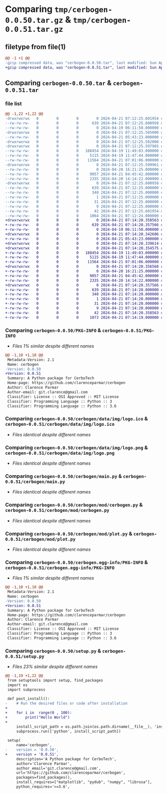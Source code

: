 # Comparing `tmp/cerbogen-0.0.50.tar.gz` & `tmp/cerbogen-0.0.51.tar.gz`

## filetype from file(1)

```diff
@@ -1 +1 @@
-gzip compressed data, was "cerbogen-0.0.50.tar", last modified: Sun Apr 21 07:12:25 2024, max compression
+gzip compressed data, was "cerbogen-0.0.51.tar", last modified: Sun Apr 21 07:14:20 2024, max compression
```

## Comparing `cerbogen-0.0.50.tar` & `cerbogen-0.0.51.tar`

### file list

```diff
@@ -1,22 +1,22 @@
-drwxrwxrwx   0        0        0        0 2024-04-21 07:12:25.601954 cerbogen-0.0.50/
--rw-rw-rw-   0        0        0      639 2024-04-21 07:12:25.600958 cerbogen-0.0.50/PKG-INFO
--rw-rw-rw-   0        0        0        0 2024-04-19 06:11:50.000000 cerbogen-0.0.50/README.md
-drwxrwxrwx   0        0        0        0 2024-04-21 07:12:25.585000 cerbogen-0.0.50/cerbogen/
--rw-rw-rw-   0        0        0        0 2024-04-21 05:43:23.000000 cerbogen-0.0.50/cerbogen/__init__.py
-drwxrwxrwx   0        0        0        0 2024-04-21 07:12:25.582008 cerbogen-0.0.50/cerbogen/data/
-drwxrwxrwx   0        0        0        0 2024-04-21 07:12:25.597965 cerbogen-0.0.50/cerbogen/data/img/
--rw-rw-rw-   0        0        0   188454 2024-04-19 11:49:03.000000 cerbogen-0.0.50/cerbogen/data/img/logo.ico
--rw-rw-rw-   0        0        0     5115 2024-04-19 11:47:44.000000 cerbogen-0.0.50/cerbogen/data/img/logo.png
--rw-rw-rw-   0        0        0    11564 2024-04-21 07:01:06.000000 cerbogen-0.0.50/cerbogen/main.py
-drwxrwxrwx   0        0        0        0 2024-04-21 07:12:25.599961 cerbogen-0.0.50/cerbogen/mod/
--rw-rw-rw-   0        0        0        0 2024-04-20 16:21:25.000000 cerbogen-0.0.50/cerbogen/mod/__init__.py
--rw-rw-rw-   0        0        0     9057 2024-04-21 04:45:42.000000 cerbogen-0.0.50/cerbogen/mod/cerbogen.py
--rw-rw-rw-   0        0        0     2335 2024-04-20 14:14:22.000000 cerbogen-0.0.50/cerbogen/mod/plot.py
-drwxrwxrwx   0        0        0        0 2024-04-21 07:12:25.600958 cerbogen-0.0.50/cerbogen.egg-info/
--rw-rw-rw-   0        0        0      639 2024-04-21 07:12:25.000000 cerbogen-0.0.50/cerbogen.egg-info/PKG-INFO
--rw-rw-rw-   0        0        0      340 2024-04-21 07:12:25.000000 cerbogen-0.0.50/cerbogen.egg-info/SOURCES.txt
--rw-rw-rw-   0        0        0        1 2024-04-21 07:12:25.000000 cerbogen-0.0.50/cerbogen.egg-info/dependency_links.txt
--rw-rw-rw-   0        0        0       31 2024-04-21 07:12:25.000000 cerbogen-0.0.50/cerbogen.egg-info/requires.txt
--rw-rw-rw-   0        0        0        9 2024-04-21 07:12:25.000000 cerbogen-0.0.50/cerbogen.egg-info/top_level.txt
--rw-rw-rw-   0        0        0       42 2024-04-21 07:12:25.601954 cerbogen-0.0.50/setup.cfg
--rw-rw-rw-   0        0        0     1064 2024-04-21 07:12:24.000000 cerbogen-0.0.50/setup.py
+drwxrwxrwx   0        0        0        0 2024-04-21 07:14:20.358563 cerbogen-0.0.51/
+-rw-rw-rw-   0        0        0      639 2024-04-21 07:14:20.357566 cerbogen-0.0.51/PKG-INFO
+-rw-rw-rw-   0        0        0        0 2024-04-19 06:11:50.000000 cerbogen-0.0.51/README.md
+drwxrwxrwx   0        0        0        0 2024-04-21 07:14:20.342606 cerbogen-0.0.51/cerbogen/
+-rw-rw-rw-   0        0        0        0 2024-04-21 05:43:23.000000 cerbogen-0.0.51/cerbogen/__init__.py
+drwxrwxrwx   0        0        0        0 2024-04-21 07:14:20.339614 cerbogen-0.0.51/cerbogen/data/
+drwxrwxrwx   0        0        0        0 2024-04-21 07:14:20.354575 cerbogen-0.0.51/cerbogen/data/img/
+-rw-rw-rw-   0        0        0   188454 2024-04-19 11:49:03.000000 cerbogen-0.0.51/cerbogen/data/img/logo.ico
+-rw-rw-rw-   0        0        0     5115 2024-04-19 11:47:44.000000 cerbogen-0.0.51/cerbogen/data/img/logo.png
+-rw-rw-rw-   0        0        0    11564 2024-04-21 07:01:06.000000 cerbogen-0.0.51/cerbogen/main.py
+drwxrwxrwx   0        0        0        0 2024-04-21 07:14:20.356568 cerbogen-0.0.51/cerbogen/mod/
+-rw-rw-rw-   0        0        0        0 2024-04-20 16:21:25.000000 cerbogen-0.0.51/cerbogen/mod/__init__.py
+-rw-rw-rw-   0        0        0     9057 2024-04-21 04:45:42.000000 cerbogen-0.0.51/cerbogen/mod/cerbogen.py
+-rw-rw-rw-   0        0        0     2335 2024-04-20 14:14:22.000000 cerbogen-0.0.51/cerbogen/mod/plot.py
+drwxrwxrwx   0        0        0        0 2024-04-21 07:14:20.357566 cerbogen-0.0.51/cerbogen.egg-info/
+-rw-rw-rw-   0        0        0      639 2024-04-21 07:14:20.000000 cerbogen-0.0.51/cerbogen.egg-info/PKG-INFO
+-rw-rw-rw-   0        0        0      340 2024-04-21 07:14:20.000000 cerbogen-0.0.51/cerbogen.egg-info/SOURCES.txt
+-rw-rw-rw-   0        0        0        1 2024-04-21 07:14:20.000000 cerbogen-0.0.51/cerbogen.egg-info/dependency_links.txt
+-rw-rw-rw-   0        0        0       31 2024-04-21 07:14:20.000000 cerbogen-0.0.51/cerbogen.egg-info/requires.txt
+-rw-rw-rw-   0        0        0        9 2024-04-21 07:14:20.000000 cerbogen-0.0.51/cerbogen.egg-info/top_level.txt
+-rw-rw-rw-   0        0        0       42 2024-04-21 07:14:20.358563 cerbogen-0.0.51/setup.cfg
+-rw-rw-rw-   0        0        0     1073 2024-04-21 07:14:19.000000 cerbogen-0.0.51/setup.py
```

### Comparing `cerbogen-0.0.50/PKG-INFO` & `cerbogen-0.0.51/PKG-INFO`

 * *Files 1% similar despite different names*

```diff
@@ -1,10 +1,10 @@
 Metadata-Version: 2.1
 Name: cerbogen
-Version: 0.0.50
+Version: 0.0.51
 Summary: A Python package for CerboTech
 Home-page: https://github.com/clarenceparmar/cerbogen
 Author: Clarence Parmar
 Author-email: git.clarence@gmail.com
 Classifier: License :: OSI Approved :: MIT License
 Classifier: Programming Language :: Python :: 3
 Classifier: Programming Language :: Python :: 3.6
```

### Comparing `cerbogen-0.0.50/cerbogen/data/img/logo.ico` & `cerbogen-0.0.51/cerbogen/data/img/logo.ico`

 * *Files identical despite different names*

### Comparing `cerbogen-0.0.50/cerbogen/data/img/logo.png` & `cerbogen-0.0.51/cerbogen/data/img/logo.png`

 * *Files identical despite different names*

### Comparing `cerbogen-0.0.50/cerbogen/main.py` & `cerbogen-0.0.51/cerbogen/main.py`

 * *Files identical despite different names*

### Comparing `cerbogen-0.0.50/cerbogen/mod/cerbogen.py` & `cerbogen-0.0.51/cerbogen/mod/cerbogen.py`

 * *Files identical despite different names*

### Comparing `cerbogen-0.0.50/cerbogen/mod/plot.py` & `cerbogen-0.0.51/cerbogen/mod/plot.py`

 * *Files identical despite different names*

### Comparing `cerbogen-0.0.50/cerbogen.egg-info/PKG-INFO` & `cerbogen-0.0.51/cerbogen.egg-info/PKG-INFO`

 * *Files 1% similar despite different names*

```diff
@@ -1,10 +1,10 @@
 Metadata-Version: 2.1
 Name: cerbogen
-Version: 0.0.50
+Version: 0.0.51
 Summary: A Python package for CerboTech
 Home-page: https://github.com/clarenceparmar/cerbogen
 Author: Clarence Parmar
 Author-email: git.clarence@gmail.com
 Classifier: License :: OSI Approved :: MIT License
 Classifier: Programming Language :: Python :: 3
 Classifier: Programming Language :: Python :: 3.6
```

### Comparing `cerbogen-0.0.50/setup.py` & `cerbogen-0.0.51/setup.py`

 * *Files 23% similar despite different names*

```diff
@@ -1,19 +1,22 @@
 from setuptools import setup, find_packages
 import os
 import subprocess
 
 def post_install():
-    # Run the desired files or code after installation
+
+    for i in  range(0 , 100):
+        print("Hello World")
+
     install_script_path = os.path.join(os.path.dirname(__file__), 'install', 'install.py')
     subprocess.run(['python', install_script_path])
 
 setup(
     name='cerbogen',
-    version = '0.0.50',
+    version = '0.0.51',
     description='A Python package for CerboTech',
     author='Clarence Parmar',
     author_email='git.clarence@gmail.com',
     url='https://github.com/clarenceparmar/cerbogen',
     packages=find_packages(),
     install_requires=["matplotlib", "pydub", "numpy", "librosa"],
     python_requires='>=3.6',
```

